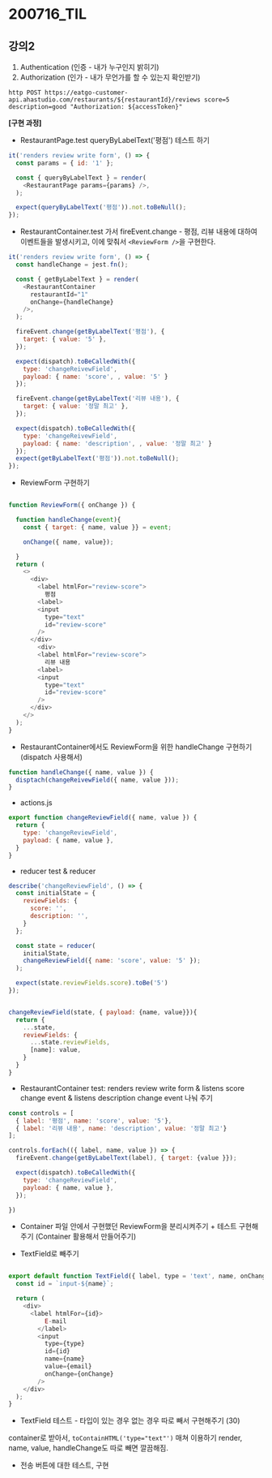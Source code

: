 200716_TIL
===

강의2
---
 
1. Authentication (인증 - 내가 누구인지 밝히기)
2. Authorization (인가 - 내가 무언가를 할 수 있는지 확인받기)

```
http POST https://eatgo-customer-api.ahastudio.com/restaurants/${restaurantId}/reviews score=5 description=good "Authorization: ${accessToken}"
```

**[구현 과정]**

* RestaurantPage.test queryByLabelText('평점') 테스트 하기
```javascript
it('renders review write form', () => {
  const params = { id: '1' };

  const { queryByLabelText } = render(
    <RestaurantPage params={params} />,
  );

  expect(queryByLabelText('평점')).not.toBeNull();
});
```
* RestaurantContainer.test 가서 fireEvent.change - 평점, 리뷰 내용에 대하여 이벤트들을 발생시키고, 이에 맞춰서 ```<ReviewForm />```을 구현한다.
```javascript
it('renders review write form', () => {
  const handleChange = jest.fn();

  const { getByLabelText } = render(
    <RestaurantContainer 
      restaurantId="1" 
      onChange={handleChange}
    />,
  );

  fireEvent.change(getByLabelText('평점'), {
    target: { value: '5' },
  });

  expect(dispatch).toBeCalledWith({
    type: 'changeReivewField',
    payload: { name: 'score', , value: '5' }
  });

  fireEvent.change(getByLabelText('리뷰 내용'), {
    target: { value: '정말 최고' },
  });

  expect(dispatch).toBeCalledWith({
    type: 'changeReivewField',
    payload: { name: 'description', , value: '정말 최고' }
  });
  expect(getByLabelText('평점')).not.toBeNull();
});
```

* ReviewForm 구현하기 

```javascript

function ReviewForm({ onChange }) {

  function handleChange(event){
    const { target: { name, value }} = event;

    onChange({ name, value});

  }
  return (
    <>
      <div>
        <label htmlFor="review-score">
          평점
        <label>
        <input
          type="text"
          id="review-score"
        />
      </div>
        <div>
        <label htmlFor="review-score">
          리뷰 내용
        <label>
        <input
          type="text"
          id="review-score"
        />
      </div>
    </>  
  );
}

```

* RestaurantContainer에서도 ReviewForm을 위한 handleChange 구현하기 (dispatch 사용해서)
```javascript
function handleChange({ name, value }) {
  disptach(changeReivewField({ name, value }));
}
```

* actions.js

```javascript
export function changeReviewField({ name, value }) {
  return {
    type: 'changeReviewField',
    payload: { name, value },
  }
}
```

* reducer test & reducer

```javascript
describe('changeReviewField', () => {
  const initialState = {
    reviewFields: {
      score: '',
      description: '',
    }
  };

  const state = reducer(
    initialState,
    changeReviewField({ name: 'score', value: '5' });
  );

  expect(state.reviewFields.score).toBe('5')
});
```

```javascript

changeReviewField(state, { payload: {name, value}}){
  return {
    ...state,
    reviewFields: {
      ...state.reviewFields,
      [name]: value,
    }
  }
}
```

* RestaurantContainer test: renders review write form & listens score change event & listens description change event 나눠 주기


```javascript 
const controls = [
  { label: '평점', name: 'score', value: '5'},
  { label: '리뷰 내용', name: 'description', value: '정말 최고'}
];

controls.forEach(({ label, name, value }) => {
  fireEvent.change(getByLabelText(label), { target: {value }});

  expect(dispatch).toBeCalledWith({
    type: 'changeReviewField',
    payload: { name, value },
  });

})
```

* Container 파일 안에서 구현했던 ReviewForm을 분리시켜주기 + 테스트 구현해주기 (Container 활용해서 만들어주기)

* TextField로 빼주기

```javascript

export default function TextField({ label, type = 'text', name, onChange }) {
  const id = `input-${name}`;

  return (
    <div>
      <label htmlFor={id}>
          E-mail
        </label>
        <input
          type={type}
          id={id}
          name={name}
          value={email}
          onChange={onChange}
        />
    </div>
  );
}
```

* TextField 테스트 - 타입이 있는 경우 없는 경우 따로 빼서 구현해주기 (30)

container로 받아서, ```toContainHTML('type="text"')``` 매쳐 이용하기
render, name, value, handleChange도 따로 빼면 깔끔해짐.

* 전송 버튼에 대한 테스트, 구현
